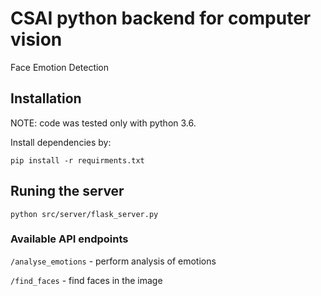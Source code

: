 # CSAI python backend for computer vision
Face Emotion Detection

## Installation
NOTE: code was tested only with python 3.6.

Install dependencies by:

`pip install -r requirments.txt`

## Runing the server
`python src/server/flask_server.py`

### Available API endpoints
`/analyse_emotions` - perform analysis of emotions

`/find_faces` - find faces in the image
